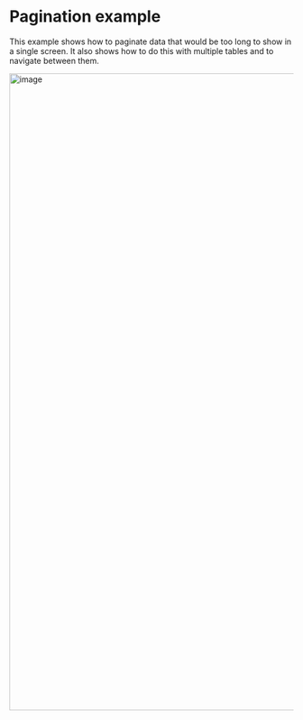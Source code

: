 # Pagination example

This example shows how to paginate data that would be too long to show in a
single screen.  It also shows how to do this with multiple tables and to
navigate between them.

<img width="1131" alt="image" src="https://user-images.githubusercontent.com/5923958/170802030-6adcc324-7ee0-42c8-ac80-df1b0eb7d08b.png">
